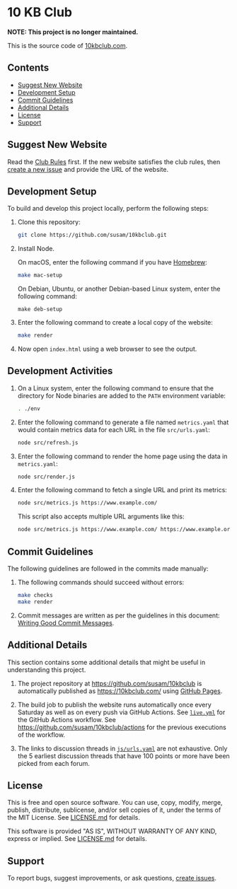 10 KB Club
==========

**NOTE: This project is no longer maintained.**

This is the source code of [10kbclub.com][website].

[website]: https://10kbclub.com/


Contents
--------

* [Suggest New Website](#suggest-new-website)
* [Development Setup](#development-setup)
* [Commit Guidelines](#commit-guidelines)
* [Additional Details](#additional-details)
* [License](#license)
* [Support](#support)


Suggest New Website
-------------------

Read the [Club Rules][rules] first. If the new website satisfies the
club rules, then [create a new issue][new issue] and provide the URL of
the website.

[rules]: https://10kbclub.com/#club-rules
[new issue]: https://github.com/susam/10kbclub/issues/new?template=add.md


Development Setup
-----------------

To build and develop this project locally, perform the following steps:

 1. Clone this repository:

    ```sh
    git clone https://github.com/susam/10kbclub.git
    ```

 2. Install Node.

    On macOS, enter the following command if you have
    [Homebrew](https://brew.sh):

    ```sh
    make mac-setup
    ```

    On Debian, Ubuntu, or another Debian-based Linux system, enter the
    following command:

    ```
    make deb-setup
    ```

 3. Enter the following command to create a local copy of the website:

    ```sh
    make render
    ```

 4. Now open `index.html` using a web browser to see the output.


Development Activities
----------------------

 1. On a Linux system, enter the following command to ensure that the
    directory for Node binaries are added to the `PATH` environment
    variable:

    ```sh
    . ./env
    ```

 2. Enter the following command to generate a file named
    `metrics.yaml` that would contain metrics data for each URL in the
    file `src/urls.yaml`:

    ```sh
    node src/refresh.js
    ```

 3. Enter the following command to render the home page using the data
    in `metrics.yaml`:

    ```sh
    node src/render.js
    ```

 4. Enter the following command to fetch a single URL and print its
    metrics:

    ```sh
    node src/metrics.js https://www.example.com/
    ```

    This script also accepts multiple URL arguments like this:

    ```sh
    node src/metrics.js https://www.example.com/ https://www.example.org/
    ```


Commit Guidelines
-----------------

The following guidelines are followed in the commits made manually:

 1. The following commands should succeed without errors:

    ```sh
    make checks
    make render
    ```

 2. Commit messages are written as per the guidelines in this document:
    [Writing Good Commit Messages][commit-conventions].

[commit-conventions]: https://github.com/erlang/otp/wiki/Writing-good-commit-messages


Additional Details
------------------

This section contains some additional details that might be useful in
understanding this project.

 1. The project repository at https://github.com/susam/10kbclub is
    automatically published as https://10kbclub.com/ using [GitHub
    Pages][gh-pages].

 2. The build job to publish the website runs automatically once every
    Saturday as well as on every push via GitHub Actions. See
    [`live.yml`] for the GitHub Actions workflow. See
    https://github.com/susam/10kbclub/actions for the previous
    executions of the workflow.

 3. The links to discussion threads in [`js/urls.yaml`] are not
    exhaustive. Only the 5 earliest discussion threads that have
    100 points or more have been picked from each forum.

[`live.yml`]: .github/workflows/live.yml
[`js/urls.yaml`]: js/urls.yaml
[gh-pages]: https://pages.github.com/
[actions]: https://github.com/susam/10kbclub/actions


License
-------

This is free and open source software. You can use, copy, modify,
merge, publish, distribute, sublicense, and/or sell copies of it,
under the terms of the MIT License. See [LICENSE.md][L] for details.

This software is provided "AS IS", WITHOUT WARRANTY OF ANY KIND,
express or implied. See [LICENSE.md][L] for details.

[L]: LICENSE.md


Support
-------

To report bugs, suggest improvements, or ask questions,
[create issues][ISSUES].

[ISSUES]: https://github.com/susam/10kbclub/issues
